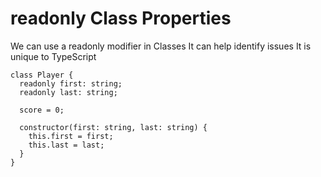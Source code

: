 # readonly Class Properties

We can use a readonly modifier in Classes
It can help identify issues
It is unique to TypeScript

```
class Player {
  readonly first: string;
  readonly last: string;

  score = 0;

  constructor(first: string, last: string) {
    this.first = first;
    this.last = last;
  }
}
```
